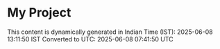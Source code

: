 # My Project

This content is dynamically generated in Indian Time (IST): 2025-06-08 13:11:50 IST
Converted to UTC: 2025-06-08 07:41:50 UTC
